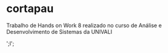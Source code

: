 # cortapau
Trabalho de Hands on Work 8 realizado no curso de Análise e Desenvolvimento de Sistemas da UNIVALI




';l';
